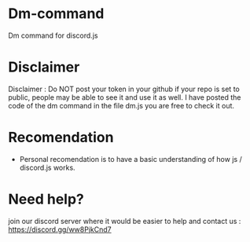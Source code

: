 # Dm-command
Dm command for discord.js


# Disclaimer 
Disclaimer : Do NOT post your token in your github if your repo is set to public, people may be able to see it and use it as well.
I have posted the code of the dm command in the file dm.js you are free to check it out.

# Recomendation 
- Personal recomendation is to have a basic understanding of how js / discord.js works.

# Need help?
join our discord server where it would be easier to help and contact us : https://discord.gg/ww8PjkCnd7
